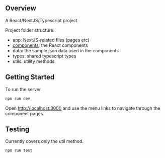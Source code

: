## Overview

A React/NextJS/Typescript project

Project folder structure:

- app: NextJS-related files (pages etc)
- [components](/components): the React components
- data: the sample json data used in the components
- types: shared typescript types
- utils: utility methods

## Getting Started

To run the server

```bash
npm run dev
```

Open [http://localhost:3000](http://localhost:3000) and use the menu links to navigate through the component pages.

## Testing

Currently covers only the util method.

```bash
npm run test
```
